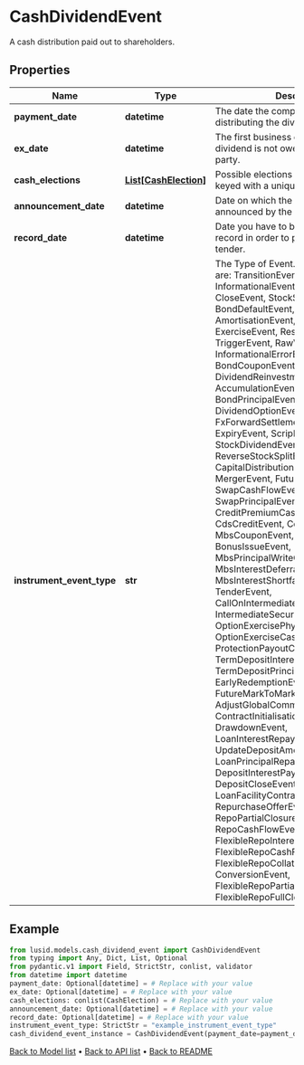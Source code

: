 # CashDividendEvent

A cash distribution paid out to shareholders.
## Properties
Name | Type | Description | Notes
------------ | ------------- | ------------- | -------------
**payment_date** | **datetime** | The date the company begins distributing the dividend. | [optional] 
**ex_date** | **datetime** | The first business day on which the dividend is not owed to the buying party. | [optional] 
**cash_elections** | [**List[CashElection]**](CashElection.md) | Possible elections for this event, each keyed with a unique identifier. | 
**announcement_date** | **datetime** | Date on which the dividend is announced by the company. | [optional] 
**record_date** | **datetime** | Date you have to be the holder of record in order to participate in the tender. | [optional] 
**instrument_event_type** | **str** | The Type of Event. The available values are: TransitionEvent, InformationalEvent, OpenEvent, CloseEvent, StockSplitEvent, BondDefaultEvent, CashDividendEvent, AmortisationEvent, CashFlowEvent, ExerciseEvent, ResetEvent, TriggerEvent, RawVendorEvent, InformationalErrorEvent, BondCouponEvent, DividendReinvestmentEvent, AccumulationEvent, BondPrincipalEvent, DividendOptionEvent, MaturityEvent, FxForwardSettlementEvent, ExpiryEvent, ScripDividendEvent, StockDividendEvent, ReverseStockSplitEvent, CapitalDistributionEvent, SpinOffEvent, MergerEvent, FutureExpiryEvent, SwapCashFlowEvent, SwapPrincipalEvent, CreditPremiumCashFlowEvent, CdsCreditEvent, CdxCreditEvent, MbsCouponEvent, MbsPrincipalEvent, BonusIssueEvent, MbsPrincipalWriteOffEvent, MbsInterestDeferralEvent, MbsInterestShortfallEvent, TenderEvent, CallOnIntermediateSecuritiesEvent, IntermediateSecuritiesDistributionEvent, OptionExercisePhysicalEvent, OptionExerciseCashEvent, ProtectionPayoutCashFlowEvent, TermDepositInterestEvent, TermDepositPrincipalEvent, EarlyRedemptionEvent, FutureMarkToMarketEvent, AdjustGlobalCommitmentEvent, ContractInitialisationEvent, DrawdownEvent, LoanInterestRepaymentEvent, UpdateDepositAmountEvent, LoanPrincipalRepaymentEvent, DepositInterestPaymentEvent, DepositCloseEvent, LoanFacilityContractRolloverEvent, RepurchaseOfferEvent, RepoPartialClosureEvent, RepoCashFlowEvent, FlexibleRepoInterestPaymentEvent, FlexibleRepoCashFlowEvent, FlexibleRepoCollateralEvent, ConversionEvent, FlexibleRepoPartialClosureEvent, FlexibleRepoFullClosureEvent | 
## Example

```python
from lusid.models.cash_dividend_event import CashDividendEvent
from typing import Any, Dict, List, Optional
from pydantic.v1 import Field, StrictStr, conlist, validator
from datetime import datetime
payment_date: Optional[datetime] = # Replace with your value
ex_date: Optional[datetime] = # Replace with your value
cash_elections: conlist(CashElection) = # Replace with your value
announcement_date: Optional[datetime] = # Replace with your value
record_date: Optional[datetime] = # Replace with your value
instrument_event_type: StrictStr = "example_instrument_event_type"
cash_dividend_event_instance = CashDividendEvent(payment_date=payment_date, ex_date=ex_date, cash_elections=cash_elections, announcement_date=announcement_date, record_date=record_date, instrument_event_type=instrument_event_type)

```

[Back to Model list](../README.md#documentation-for-models) &#8226; [Back to API list](../README.md#documentation-for-api-endpoints) &#8226; [Back to README](../README.md)

